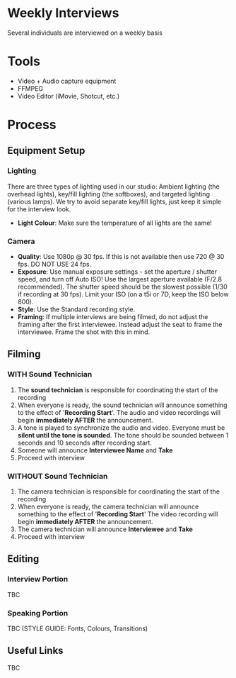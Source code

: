 # Weekly Interviews

Several individuals are interviewed on a weekly basis

# Tools

* Video + Audio capture equipment
* FFMPEG
* Video Editor (iMovie, Shotcut, etc.)

# Process

## Equipment Setup

### Lighting

There are three types of lighting used in our studio: Ambient lighting (the overhead lights), key/fill lighting (the softboxes), and targeted lighting (various lamps).  We try to avoid separate key/fill lights, just keep it simple for the interview look.

* **Light Colour**: Make sure the temperature of all lights are the same!

### Camera

* **Quality**: Use 1080p @ 30 fps.  If this is not available then use 720 @ 30 fps.  DO NOT USE 24 fps.
* **Exposure**: Use manual exposure settings - set the aperture / shutter speed, and turn off Auto ISO!  Use the largest aperture available (F/2.8 recommended).  The shutter speed should be the slowest possible (1/30 if recording at 30 fps).  Limit your ISO (on a t5i or 7D, keep the ISO below 800).
* **Style**: Use the Standard recording style.
* **Framing**: If multiple interviews are being filmed, do not adjust the framing after the first interviewee.  Instead adjust the seat to frame the interviewee.  Frame the shot with this in mind.

## Filming

### WITH Sound Technician

1) The **sound technician** is responsible for coordinating the start of the recording
1) When everyone is ready, the sound technician will announce something to the effect of '**Recording Start**'.  The audio and video recordings will begin **immediately AFTER** the announcement.
1) A tone is played to synchronize the audio and video.  Everyone must be **silent until the tone is sounded**.  The tone should be sounded between 1 seconds and 10 seconds after recording start.  
1) Someone will announce **Interviewee Name** and **Take**
1) Proceed with interview

### WITHOUT Sound Technician

1) The camera technician is responsible for coordinating the start of the recording
1) When everyone is ready, the camera technician will announce something to the effect of '**Recording Start**'  The video recording will begin **immediately AFTER** the announcement.
1) The camera technician will announce **Interviewee** and **Take**
1) Proceed with interview

## Editing

### Interview Portion

TBC

### Speaking Portion

TBC (STYLE GUIDE: Fonts, Colours, Transitions)

## Useful Links

TBC

